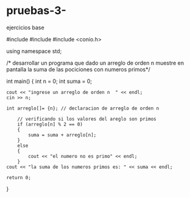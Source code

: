 # pruebas-3-
ejercicios base 




#include <iostream>
#include <vector>
#include <conio.h>

using namespace std;

/* desarrollar un programa que dado un arreglo de orden n
 muestre en pantalla la suma de las pociciones con numeros primos*/

int main()
{
    int n = 0;
    int suma = 0;
   
    cout << "ingrese un arreglo de orden n  " << endl;
    cin >> n;

    int arreglo[]= {n}; // declaracion de arreglo de orden n

        // verificando si los valores del areglo son primos
        if (arreglo[n] % 2 == 0)
        {
            suma = suma + arreglo[n];
        }
        else
        {
            cout << "el numero no es primo" << endl;
        }
    cout << "la suma de los numeros primos es: " << suma << endl;

    return 0;
}


